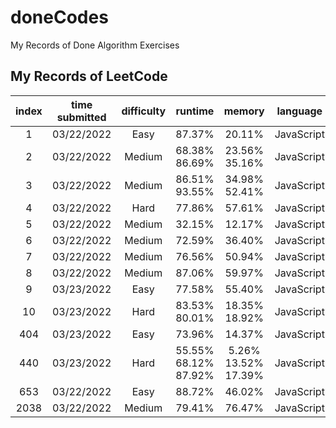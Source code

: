 # doneCodes

My Records of Done Algorithm Exercises

## My Records of LeetCode

| index | time submitted | difficulty |          runtime           |          memory           |  language  | status |
| :---: | :------------: | :--------: | :------------------------: | :-----------------------: | :--------: | :----: |
|   1   |   03/22/2022   |    Easy    |           87.37%           |          20.11%           | JavaScript |  poor  |
|   2   |   03/22/2022   |   Medium   |      68.38%<br>86.69%      |     23.56%<br>35.16%      | JavaScript |  poor  |
|   3   |   03/22/2022   |   Medium   |      86.51%<br>93.55%      |     34.98%<br>52.41%      | JavaScript |  done  |
|   4   |   03/22/2022   |    Hard    |           77.86%           |          57.61%           | JavaScript |  poor  |
|   5   |   03/22/2022   |   Medium   |           32.15%           |          12.17%           | JavaScript |  poor  |
|   6   |   03/22/2022   |   Medium   |           72.59%           |          36.40%           | JavaScript |  poor  |
|   7   |   03/22/2022   |   Medium   |           76.56%           |          50.94%           | JavaScript |  poor  |
|   8   |   03/22/2022   |   Medium   |           87.06%           |          59.97%           | JavaScript |  poor  |
|   9   |   03/23/2022   |    Easy    |           77.58%           |          55.40%           | JavaScript |  poor  |
|  10   |   03/23/2022   |    Hard    |      83.53%<br>80.01%      |     18.35%<br>18.92%      | JavaScript |  poor  |
|  404  |   03/23/2022   |    Easy    |           73.96%           |          14.37%           | JavaScript |  poor  |
|  440  |   03/23/2022   |    Hard    | 55.55%<br>68.12%<br>87.92% | 5.26%<br>13.52%<br>17.39% | JavaScript |  poor  |
|  653  |   03/22/2022   |    Easy    |           88.72%           |          46.02%           | JavaScript |  poor  |
| 2038  |   03/22/2022   |   Medium   |           79.41%           |          76.47%           | JavaScript |  poor  |
